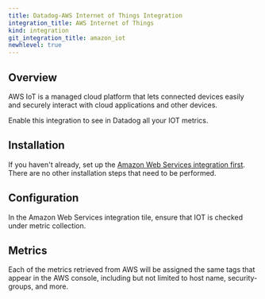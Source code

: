 ```yaml
---
title: Datadog-AWS Internet of Things Integration
integration_title: AWS Internet of Things
kind: integration
git_integration_title: amazon_iot
newhlevel: true
---
```


## Overview

AWS IoT is a managed cloud platform that lets connected devices easily and securely interact with cloud applications and other devices.

Enable this integration to see in Datadog all your IOT metrics.

## Installation

If you haven't already, set up the [Amazon Web Services integration first](/integrations/aws). There are no other installation steps that need to be performed.

## Configuration

In the Amazon Web Services integration tile, ensure that IOT is checked under metric collection.

## Metrics



Each of the metrics retrieved from AWS will be assigned the same tags that appear in the AWS console, including but not limited to host name, security-groups, and more.
